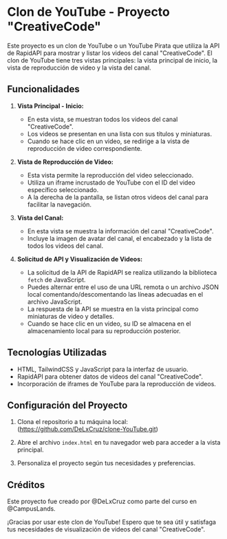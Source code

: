 # Clon de YouTube - Proyecto "CreativeCode"

Este proyecto es un clon de YouTube o un YouTube Pirata que utiliza la API de RapidAPI para mostrar y listar los videos del canal "CreativeCode". El clon de YouTube tiene tres vistas principales: la vista principal de inicio, la vista de reproducción de video y la vista del canal.

## Funcionalidades

1. **Vista Principal - Inicio:**
   - En esta vista, se muestran todos los videos del canal "CreativeCode".
   - Los videos se presentan en una lista con sus títulos y miniaturas.
   - Cuando se hace clic en un video, se redirige a la vista de reproducción de video correspondiente.

2. **Vista de Reproducción de Video:**
   - Esta vista permite la reproducción del video seleccionado.
   - Utiliza un iframe incrustado de YouTube con el ID del video específico seleccionado.
   - A la derecha de la pantalla, se listan otros videos del canal para facilitar la navegación.

3. **Vista del Canal:**
   - En esta vista se muestra la información del canal "CreativeCode".
   - Incluye la imagen de avatar del canal, el encabezado y la lista de todos los videos del canal.

4. **Solicitud de API y Visualización de Videos:**
   - La solicitud de la API de RapidAPI se realiza utilizando la biblioteca `fetch` de JavaScript.
   - Puedes alternar entre el uso de una URL remota o un archivo JSON local comentando/descomentando las líneas adecuadas en el archivo JavaScript.
   - La respuesta de la API se muestra en la vista principal como miniaturas de video y detalles.
   - Cuando se hace clic en un video, su ID se almacena en el almacenamiento local para su reproducción posterior.

## Tecnologías Utilizadas

- HTML, TailwindCSS y JavaScript para la interfaz de usuario.
- RapidAPI para obtener datos de videos del canal "CreativeCode".
- Incorporación de iframes de YouTube para la reproducción de videos.

## Configuración del Proyecto

1. Clona el repositorio a tu máquina local: (https://github.com/DeLxCruz/clone-YouTube.git)

2. Abre el archivo `index.html` en tu navegador web para acceder a la vista principal.

3. Personaliza el proyecto según tus necesidades y preferencias.

## Créditos

Este proyecto fue creado por @DeLxCruz como parte del curso en @CampusLands.

¡Gracias por usar este clon de YouTube! Espero que te sea útil y satisfaga tus necesidades de visualización de videos del canal "CreativeCode".

